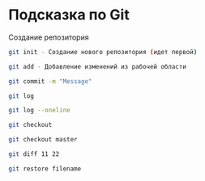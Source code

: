 # Подсказка по Git

Создание репозитория
```sh
git init - Создание нового репозитория (идет первой)
```
```sh
git add - Добавление изменений из рабочей области
```
```sh
git commit -m "Message"
```
```sh
git log
```
```sh
git log --oneline
```
```sh
git checkout
```
```sh
git checkout master
```
```sh
git diff 11 22
```
```sh
git restore filename
```